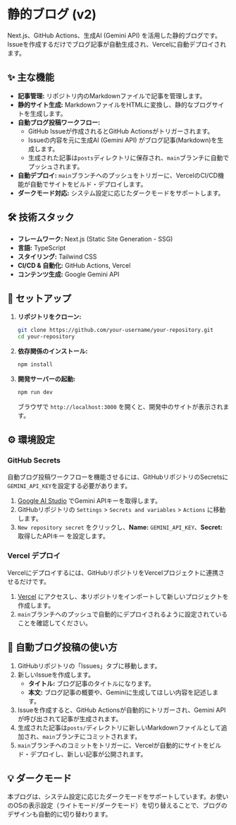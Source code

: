 # 静的ブログ (v2)

Next.js、GitHub Actions、生成AI (Gemini API) を活用した静的ブログです。Issueを作成するだけでブログ記事が自動生成され、Vercelに自動デプロイされます。

## ✨ 主な機能

*   **記事管理:** リポジトリ内のMarkdownファイルで記事を管理します。
*   **静的サイト生成:** MarkdownファイルをHTMLに変換し、静的なブログサイトを生成します。
*   **自動ブログ投稿ワークフロー:**
    *   GitHub Issueが作成されるとGitHub Actionsがトリガーされます。
    *   Issueの内容を元に生成AI (Gemini API) がブログ記事(Markdown)を生成します。
    *   生成された記事は`posts`ディレクトリに保存され、`main`ブランチに自動でプッシュされます。
*   **自動デプロイ:** `main`ブランチへのプッシュをトリガーに、VercelのCI/CD機能が自動でサイトをビルド・デプロイします。
*   **ダークモード対応:** システム設定に応じたダークモードをサポートします。

## 🛠️ 技術スタック

*   **フレームワーク:** Next.js (Static Site Generation - SSG)
*   **言語:** TypeScript
*   **スタイリング:** Tailwind CSS
*   **CI/CD & 自動化:** GitHub Actions, Vercel
*   **コンテンツ生成:** Google Gemini API

## 🚀 セットアップ

1.  **リポジトリをクローン:**
    ```bash
    git clone https://github.com/your-username/your-repository.git
    cd your-repository
    ```

2.  **依存関係のインストール:**
    ```bash
    npm install
    ```

3.  **開発サーバーの起動:**
    ```bash
    npm run dev
    ```
    ブラウザで `http://localhost:3000` を開くと、開発中のサイトが表示されます。

## ⚙️ 環境設定

### GitHub Secrets

自動ブログ投稿ワークフローを機能させるには、GitHubリポジトリのSecretsに`GEMINI_API_KEY`を設定する必要があります。

1.  [Google AI Studio](https://aistudio.google.com/) でGemini APIキーを取得します。
2.  GitHubリポジトリの `Settings` > `Secrets and variables` > `Actions` に移動します。
3.  `New repository secret` をクリックし、**Name:** `GEMINI_API_KEY`、**Secret:** 取得したAPIキー を設定します。

### Vercel デプロイ

Vercelにデプロイするには、GitHubリポジトリをVercelプロジェクトに連携させるだけです。

1.  [Vercel](https://vercel.com/new) にアクセスし、本リポジトリをインポートして新しいプロジェクトを作成します。
2.  `main`ブランチへのプッシュで自動的にデプロイされるように設定されていることを確認してください。

## 📝 自動ブログ投稿の使い方

1.  GitHubリポジトリの「Issues」タブに移動します。
2.  新しいIssueを作成します。
    *   **タイトル:** ブログ記事のタイトルになります。
    *   **本文:** ブログ記事の概要や、Geminiに生成してほしい内容を記述します。
3.  Issueを作成すると、GitHub Actionsが自動的にトリガーされ、Gemini APIが呼び出されて記事が生成されます。
4.  生成された記事は`posts/`ディレクトリに新しいMarkdownファイルとして追加され、`main`ブランチにコミットされます。
5.  `main`ブランチへのコミットをトリガーに、Vercelが自動的にサイトをビルド・デプロイし、新しい記事が公開されます。

## 💡 ダークモード

本ブログは、システム設定に応じたダークモードをサポートしています。お使いのOSの表示設定（ライトモード/ダークモード）を切り替えることで、ブログのデザインも自動的に切り替わります。